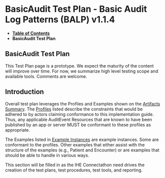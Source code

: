 # BasicAudit Test Plan - Basic Audit Log Patterns (BALP) v1.1.4

* [**Table of Contents**](toc.md)
* **BasicAudit Test Plan**

## BasicAudit Test Plan

This Test Plan page is a prototype. We expect the maturity of the content will improve over time. For now, we summarize high level testing scope and available tools. Comments are welcome.

## Introduction

Overall test plan leverages the Profiles and Examples shown on the [Artifacts Summary](artifacts.md). The [Profiles](artifacts.md#structures-resource-profiles) listed describe the constraints that would be adhered to by actors claiming conformance to this implementation guide. Thus, any applicable AuditEvent Resources that are known to have been published by an app or server MUST be conformant to these profiles as appropriate.

The Examples listed in [Example Instances](artifacts.md#example-example-instances) are example instances. Some are conformant to the profiles. Other examples that either assist with the structure of the examples (e.g., Patient and Encounter) or are examples that should be able to handle in various ways.

This section will be filled in as the IHE Connectathon need drives the creation of the test plans, test procedures, test tools, and reporting.

